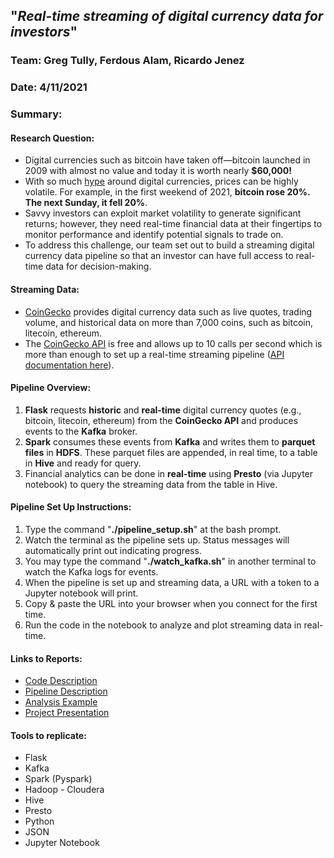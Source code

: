 ## "_Real-time streaming of digital currency data for investors_"
### __Team__: Greg Tully, Ferdous Alam, Ricardo Jenez
### __Date__: 4/11/2021

### __Summary__:

#### Research Question:
- Digital currencies such as bitcoin have taken off—bitcoin launched in 2009 with almost no value and today it is worth nearly __$60,000!__
- With so much [hype](https://www.forbes.com/advisor/investing/bitcoin-price-near-highs/) around digital currencies, prices can be highly volatile. For example, in the first weekend of 2021, __bitcoin rose 20%. The next Sunday, it fell 20%__.
- Savvy investors can exploit market volatility to generate significant returns; however, they need real-time financial data at their fingertips to monitor performance and identify potential signals to trade on.
- To address this challenge, our team set out to build a streaming digital currency data pipeline so that an investor can have full access to real-time data for decision-making.

#### Streaming Data: 
-  [CoinGecko](https://www.coingecko.com/en) provides digital currency data such as live quotes, trading volume, and historical data on more than 7,000 coins, such as bitcoin, litecoin, ethereum.
- The [CoinGecko API](https://www.coingecko.com/en/api) is free and allows up to 10 calls per second which is more than enough to set up a real-time streaming pipeline ([API documentation here](https://www.coingecko.com/api/documentations/v3)).

#### Pipeline Overview: 
1.  __Flask__ requests __historic__ and __real-time__ digital currency quotes (e.g., bitcoin, litecoin, ethereum) from the __CoinGecko API__ and produces events to the __Kafka__ broker.
2. __Spark__ consumes these events from __Kafka__ and writes them to __parquet files__ in __HDFS__. These parquet files are appended, in real time, to a table in __Hive__ and ready for query.
3. Financial analytics can be done in __real-time__ using __Presto__ (via Jupyter notebook) to query the streaming data from the table in Hive.

#### Pipeline Set Up Instructions:
1. Type the command "__./pipeline_setup.sh__" at the bash prompt.
2. Watch the terminal as the pipeline sets up. Status messages will automatically print out indicating progress.
3. You may type the command "__./watch_kafka.sh__" in another terminal to watch the Kafka logs for events.
4. When the pipeline is set up and streaming data, a URL with a token to a Jupyter notebook will print.
5. Copy & paste the URL into your browser when you connect for the first time. 
6. Run the code in the notebook to analyze and plot streaming data in real-time.

#### Links to Reports:
- [Code Description](docs/Code.md)
- [Pipeline Description](docs/Pipeline.md)
- [Analysis Example](analysis/notebooks/project-3-presto.ipynb)
- [Project Presentation](docs/w205_Project3_Presentation.pdf)

#### Tools to replicate:
- Flask
- Kafka
- Spark (Pyspark)
- Hadoop - Cloudera
- Hive
- Presto
- Python
- JSON
- Jupyter Notebook
